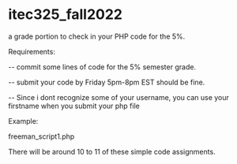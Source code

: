 # itec325_fall2022
a grade portion to check in your  PHP code for the 5%. 

Requirements:

-- commit some lines of code for the 5% semester grade.

-- submit your code by Friday 5pm-8pm EST should be fine.

-- Since i dont recognize some of your username, you can use your firstname when you submit your php file

Example:

freeman_script1.php

There will be around 10 to 11 of these simple code assignments.

